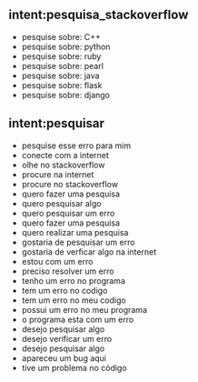 ## intent:pesquisa_stackoverflow
- pesquise sobre: C++
- pesquise sobre: python
- pesquise sobre: ruby
- pesquise sobre: pearl
- pesquise sobre: java
- pesquise sobre: flask
- pesquise sobre: django

## intent:pesquisar
- pesquise esse erro para mim
- conecte com a internet
- olhe no stackoverflow
- procure na internet
- procure no stackoverflow
- quero fazer uma pesquisa
- quero pesquisar algo
- quero pesquisar um erro
- quero fazer uma pesquisa   
- quero realizar uma pesquisa
- gostaria de pesquisar um erro
- gostaria de verficar algo na internet
- estou com um erro
- preciso resolver um erro
- tenho um erro no programa
- tem um erro no codigo
- tem um erro no meu codigo  
- possui um erro no meu programa
- o programa esta com um erro
- desejo pesquisar algo
- desejo verificar um erro
- desejo pesquisar algo
- apareceu um bug aqui
- tive um problema no código
